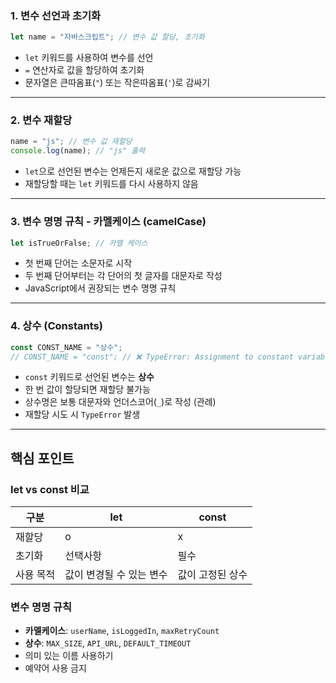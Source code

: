 ### 1. 변수 선언과 초기화

```javascript
let name = "자바스크립트"; // 변수 값 할당, 초기화
```

- `let` 키워드를 사용하여 변수를 선언
- `=` 연산자로 값을 할당하여 초기화
- 문자열은 큰따옴표(`"`) 또는 작은따옴표(`'`)로 감싸기

---

### 2. 변수 재할당

```javascript
name = "js"; // 변수 값 재할당
console.log(name); // "js" 출력
```

- `let`으로 선언된 변수는 언제든지 새로운 값으로 재할당 가능
- 재할당할 때는 `let` 키워드를 다시 사용하지 않음

---

### 3. 변수 명명 규칙 - 카멜케이스 (camelCase)

```javascript
let isTrueOrFalse; // 카멜 케이스
```

- 첫 번째 단어는 소문자로 시작
- 두 번째 단어부터는 각 단어의 첫 글자를 대문자로 작성
- JavaScript에서 권장되는 변수 명명 규칙

---

### 4. 상수 (Constants)

```javascript
const CONST_NAME = "상수";
// CONST_NAME = "const"; // ❌ TypeError: Assignment to constant variable.
```

- `const` 키워드로 선언된 변수는 **상수**
- 한 번 값이 할당되면 재할당 불가능
- 상수명은 보통 대문자와 언더스코어(`_`)로 작성 (관례)
- 재할당 시도 시 `TypeError` 발생

---

## 핵심 포인트

### let vs const 비교

| 구분      | let                      | const            |
| --------- | ------------------------ | ---------------- |
| 재할당    | o                        | x                |
| 초기화    | 선택사항                 | 필수             |
| 사용 목적 | 값이 변경될 수 있는 변수 | 값이 고정된 상수 |

### 변수 명명 규칙

- **카멜케이스**: `userName`, `isLoggedIn`, `maxRetryCount`
- **상수**: `MAX_SIZE`, `API_URL`, `DEFAULT_TIMEOUT`
- 의미 있는 이름 사용하기
- 예약어 사용 금지
